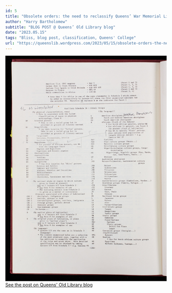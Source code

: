 ```yaml
---
id: 5
title: "Obsolete orders: the need to reclassify Queens’ War Memorial Library"
author: "Harry Bartholomew"
subtitle: "BLOG POST @ Queens’ Old Library blog"
date: "2023.05.15"
tags: "Bliss, blog post, classification, Queens' College"
url: "https://queenslib.wordpress.com/2023/05/15/obsolete-orders-the-need-to-reclassify-queens-war-memorial-library/"
---
```

![image](/images/blog_05.jpg)\
[See the post on Queens' Old Library blog](https://queenslib.wordpress.com/2023/05/15/obsolete-orders-the-need-to-reclassify-queens-war-memorial-library/)

